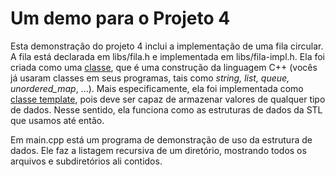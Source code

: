 # Um demo para o Projeto 4

Esta demonstração do projeto 4 inclui a implementação de uma fila circular.
A fila está declarada em libs/fila.h e implementada em libs/fila-impl.h. Ela foi criada como uma [classe](https://wiki.sj.ifsc.edu.br/index.php/Introdu%C3%A7%C3%A3o_C%2B%2B#Classes_e_objetos), que é uma construção da linguagem C++ (vocês já usaram classes em seus programas, tais como _string, list, queue, unordered_map_, ...). Mais especificamente, ela foi implementada como [classe template](https://wiki.sj.ifsc.edu.br/index.php/Introdu%C3%A7%C3%A3o_C%2B%2B#Templates), pois deve ser capaz de armazenar valores de qualquer tipo de dados. Nesse sentido, ela funciona como as estruturas de dados da STL que usamos até então.

Em main.cpp está um programa de demonstração de uso da estrutura de dados. Ele faz a listagem recursiva de um diretório, mostrando todos os arquivos e subdiretórios ali contidos.

  